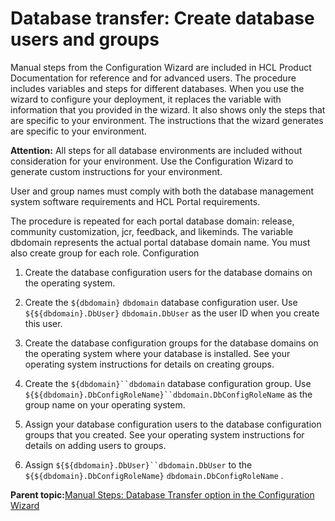 # Database transfer: Create database users and groups

Manual steps from the Configuration Wizard are included in HCL Product Documentation for reference and for advanced users. The procedure includes variables and steps for different databases. When you use the wizard to configure your deployment, it replaces the variable with information that you provided in the wizard. It also shows only the steps that are specific to your environment. The instructions that the wizard generates are specific to your environment.

**Attention:** All steps for all database environments are included without consideration for your environment. Use the Configuration Wizard to generate custom instructions for your environment.

User and group names must comply with both the database management system software requirements and HCL Portal requirements.

The procedure is repeated for each portal database domain: release, community customization, jcr, feedback, and likeminds. The variable dbdomain represents the actual portal database domain name. You must also create group for each role. Configuration

1.  Create the database configuration users for the database domains on the operating system.

2.  Create the `${dbdomain}` `dbdomain` database configuration user. Use `${${dbdomain}.DbUser}` `dbdomain.DbUser` as the user ID when you create this user.

3.  Create the database configuration groups for the database domains on the operating system where your database is installed. See your operating system instructions for details on creating groups.

4.  Create the `${dbdomain}``dbdomain` database configuration group. Use `${${dbdomain}.DbConfigRoleName}``dbdomain.DbConfigRoleName` as the group name on your operating system.

5.  Assign your database configuration users to the database configuration groups that you created. See your operating system instructions for details on adding users to groups.

6.  Assign `${${dbdomain}.DbUser}``dbdomain.DbUser` to the `${${dbdomain}.DbConfigRoleName}` `dbdomain.DbConfigRoleName` .


**Parent topic:**[Manual Steps: Database Transfer option in the Configuration Wizard](../eua-workflows/kc-db-parent.md)


